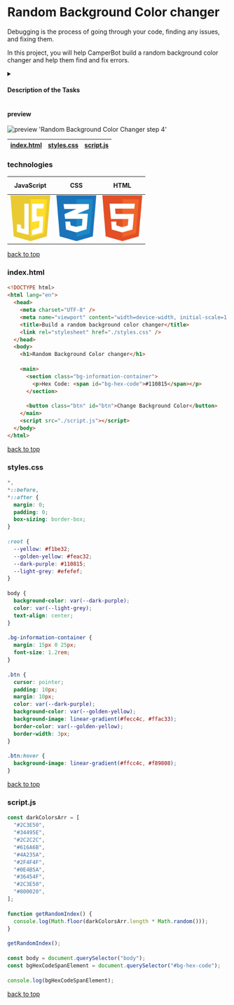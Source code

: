 <a id=top></a>

# Random Background Color changer

Debugging is the process of going through your code, finding any issues, and fixing them.

In this project, you will help CamperBot build a random background color changer and help them find and fix errors.

<details>
  <summary>
    <h4>Description of the Tasks</h4>
  </summary>
  <details>
      <summary>
        <h5>Step 1</h5>
      </summary>
      <p>
        CamperBot is trying to build out a random background color changer. But they keep running into issues and need your help to debug the code
      </p>
      <p>
        CamperBot has already added the HTML and CSS for the project. But they are confused as to why none of the styles and content is showing up on the page.
      </p>
      <p>
        When they open up the console they see this message:
      </p>
      <details>
        <summary>
          <h5>Example Code</h5>
        </summary>
        <code>SyntaxError: unknown: Unexpected token, expected "," (5:2)</code>
      </details>
      <p>
        Syntax errors are thrown when the JavaScript engine encounters something it can't interpret. In this case, it looks like CamperBot has syntax errors in the <code>darkColorsArr</code> array.
      </p>
      <p>
        Fix the syntax errors in the <code>darkColorsArr</code> array and you should see the content and styles show up on the page.
      </p>
  </details>
  <details>
    <summary>
      <h5>Step 2</h5>
    </summary>
    <p>
      Now, CamperBot is trying to create a function that will return a random index from the <code>darkColorsArr</code>. But they have run into the following error message:
    </p>
    <details>
      <summary>
        <h5>Example Code</h5>
      </summary>
      <code>
            Uncaught ReferenceError: math is not defined
      </code>
    </details>
    <p>
      A <code>ReferenceError</code> is thrown when a non-existent variable is referenced. In this case, it looks like CamperBot is trying to use <code>math</code> but JavaScript doesn't have a <code>math</code> object.
    </p>
    <p>
      Fix CamperBot's error in the <code>math.random()</code> line and open up the console again.
    </p>
  </details>
  <details>
  <summary>
    <h5>Step 3</h5>
  </summary>
        <p>
          Now that the <code>ReferenceError</code> is resolved, the console is displaying the correct results for a random number between <code>0</code> and <code>9</code>. But CamperBot was not expecting to see decimal numbers like these:
        </p>
            <details>
                <summary>
                    <h5>Example Code</h5>
                </summary>
                <code>0.015882899879771095</code><br>
                <code>2.114596286197641</code><br>
                <code>6.040964780197666</code><br>
            </details>
        <p>
            Update the <code>console</code> statement to print a whole number between <code>0</code> and <code>9</code>.
        </p>
        <p>
            Remember that you worked with a method in the Role Playing Game that rounds a number down to the nearest whole number.
        </p>
    </details>
    <details>
    <summary>
      <h5>Step 4</h5>
    </summary>
    <p>
        CamperBot is finished with building out the
        getRandomIndex function and it is working as expected. But now they are running into this issue
        when trying to create a reference to the <code>body</code> element in the DOM:
    </p>
    <p>
        <code>Uncaught TypeError: document.queryselector is not a function</code>
    </p>
    <p>
        A TypeError means that the code is trying to perform
        an operation on a value that is not of the expected type.
    </p>
    <p>
        Fix the TypeError by updating the document.queryselector
        method to the correct method name that selects an element from the DOM.
    </p>
  </details>
  <details>
    <summary>
      <h5>Step 5</h5>
    </summary>
      <p>
        CamperBot has created a new variable called <code>bgHexCodeSpanElement</code> to store the reference to the <code>span</code> element with the <code>id</code> of <code>bg-hex-code</code>. However, when they try to log that variable to the console, they get <code>null</code>.
      </p>
      <p>
        <code>null</code> is a special value in JavaScript that represents the absence of a value. This can happen when you try to access a property of an object that doesn't exist
        In this case, CamperBot is not passing in the correct selector to the <code>document.querySelector</code> method
      </p>
      <p>
        Fix the <code>document.querySelector("bg-hex-code")</code> line so that it correctly selects the element with the <code>id</code> of <code>bg-hex-code</code>.
      </p>
  </details>
</details>

#### preview

![preview 'Random Background Color Changer step 4'](https://github.com/AndriiKot/JS__Random_Background_Color_Changer__freeCodeCamp/blob/main/preview/step1.png)

| [index.html](#indexhtml) | [styles.css](#stylescss) | [script.js](#scriptjs) |
| ------------------------ | ------------------------ | ---------------------- |

### technologies

<table>
  <thead>
    <tr>
      <th height=33 width=91>JavaScript</th>
      <th height=33 width=91>CSS</th>
      <th height=33 width=91>HTML</th>
    </tr>
  </thead>
  <tbody>
    <tr>
      <td height=33 width=91>
        <a href=https://ecma-international.org/publications-and-standards/standards/>
          <img src=https://github.com/AndriiKot/JS__Role_Playing_Game__FreeCodeCamp/blob/main/preview/icons/javascript-1.svg alt=JavaScript>
        </a>
      </td>
      <td height=33 width=91>
        <a href=https://www.w3.org/Style/CSS/>
          <img src=https://github.com/AndriiKot/JS__Role_Playing_Game__FreeCodeCamp/blob/main/preview/icons/css.svg alt=CSS>
        </a>
      </td>
      <td height=33 width=91>
        <a href=https://html.spec.whatwg.org/multipage/>
          <img src=https://github.com/AndriiKot/JS__Role_Playing_Game__FreeCodeCamp/blob/main/preview/icons/html.svg alt=HTML>
        </a>
      </td>
    </tr>
  </tbody>
</table>

[back to top](#top)

### index.html

```html
<!DOCTYPE html>
<html lang="en">
  <head>
    <meta charset="UTF-8" />
    <meta name="viewport" content="width=device-width, initial-scale=1.0" />
    <title>Build a random background color changer</title>
    <link rel="stylesheet" href="./styles.css" />
  </head>
  <body>
    <h1>Random Background Color changer</h1>

    <main>
      <section class="bg-information-container">
        <p>Hex Code: <span id="bg-hex-code">#110815</span></p>
      </section>

      <button class="btn" id="btn">Change Background Color</button>
    </main>
    <script src="./script.js"></script>
  </body>
</html>
```

[back to top](#top)

### styles.css

```css
*,
*::before,
*::after {
  margin: 0;
  padding: 0;
  box-sizing: border-box;
}

:root {
  --yellow: #f1be32;
  --golden-yellow: #feac32;
  --dark-purple: #110815;
  --light-grey: #efefef;
}

body {
  background-color: var(--dark-purple);
  color: var(--light-grey);
  text-align: center;
}

.bg-information-container {
  margin: 15px 0 25px;
  font-size: 1.2rem;
}

.btn {
  cursor: pointer;
  padding: 10px;
  margin: 10px;
  color: var(--dark-purple);
  background-color: var(--golden-yellow);
  background-image: linear-gradient(#fecc4c, #ffac33);
  border-color: var(--golden-yellow);
  border-width: 3px;
}

.btn:hover {
  background-image: linear-gradient(#ffcc4c, #f89808);
}
```

[back to top](#top)

### script.js

```js
const darkColorsArr = [
  "#2C3E50",
  "#34495E",
  "#2C2C2C",
  "#616A6B",
  "#4A235A",
  "#2F4F4F",
  "#0E4B5A",
  "#36454F",
  "#2C3E50",
  "#800020",
];

function getRandomIndex() {
  console.log(Math.floor(darkColorsArr.length * Math.random()));
}

getRandomIndex();

const body = document.querySelector("body");
const bgHexCodeSpanElement = document.querySelector("#bg-hex-code");

console.log(bgHexCodeSpanElement);
```

[back to top](#top)
